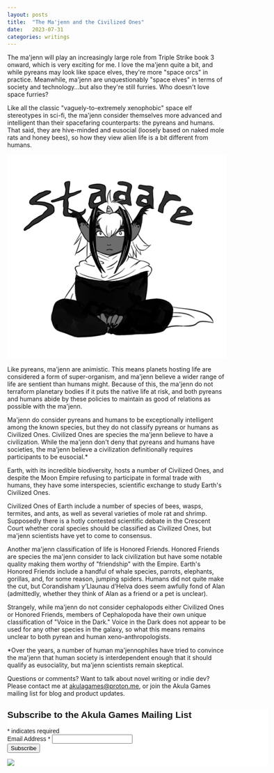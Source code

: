 ```yaml
---
layout: posts
title:  "The Ma'jenn and the Civilized Ones"
date:   2023-07-31
categories: writings
---
```


The ma'jenn will play an increasingly large role from Triple Strike book 3 onward, which is very exciting for me. I love the ma'jenn quite a bit, and while pyreans may look like space elves, they're more "space orcs" in practice. Meanwhile, ma'jenn are unquestionably "space elves" in terms of society and technology...but also they're still furries. Who doesn't love space furries?

Like all the classic "vaguely-to-extremely xenophobic" space elf stereotypes in sci-fi, the ma'jenn consider themselves more advanced and intelligent than their spacefaring counterparts: the pyreans and humans. That said, they are hive-minded and eusocial (loosely based on naked mole rats and honey bees), so how they view alien life is a bit different from humans.

![Corandisham y’Llaunau d’Helva](/blog/images/majenn-civilized-ones/chibi_cory.png "A chibi version of Corandisham staring at the viewer")

Like pyreans, ma'jenn are animistic. This means planets hosting life are considered a form of super-organism, and ma'jenn believe a wider range of life are sentient than humans might. Because of this, the ma'jenn do not terraform planetary bodies if it puts the native life at risk, and both pyreans and humans abide by these policies to maintain as good of relations as possible with the ma'jenn.

Ma'jenn do consider pyreans and humans to be exceptionally intelligent among the known species, but they do not classify pyreans or humans as Civilized Ones. Civilized Ones are species the ma'jenn believe to have a civilization. While the ma'jenn don't deny that pyreans and humans have societies, the ma'jenn believe a civilization definitionally requires participants to be eusocial.*

Earth, with its incredible biodiversity, hosts a number of Civilized Ones, and despite the Moon Empire refusing to participate in formal trade with humans, they have some interspecies, scientific exchange to study Earth's Civilized Ones.

Civilized Ones of Earth include a number of species of bees, wasps, termites, and ants, as well as several varieties of mole rat and shrimp. Supposedly there is a hotly contested scientific debate in the Crescent Court whether coral species should be classified as Civilized Ones, but ma'jenn scientists have yet to come to consensus.

Another ma'jenn classification of life is Honored Friends. Honored Friends are species the ma'jenn consider to lack civilization but have some notable quality making them worthy of "friendship" with the Empire. Earth's Honored Friends include a handful of whale species, parrots, elephants, gorillas, and, for some reason, jumping spiders. Humans did not quite make the cut, but Corandisham y’Llaunau d’Helva does seem awfully fond of Alan (admittedly, whether they think of Alan as a friend or a pet is unclear).

Strangely, while ma'jenn do not consider cephalopods either Civilized Ones or Honored Friends, members of Cephalopoda have their own unique classification of "Voice in the Dark." Voice in the Dark does not appear to be used for any other species in the galaxy, so what this means remains unclear to both pyrean and human xeno-anthropologists.

*Over the years, a number of human ma'jennophiles have tried to convince the ma'jenn that human society is interdependent enough that it should qualify as eusociality, but ma'jenn scientists remain skeptical.

Questions or comments? Want to talk about novel writing or indie dev? Please contact me at [akulagames@proton.me](mailto:akulagames@proton.me), or join the Akula Games mailing list for blog and product updates.

<!-- Begin Mailchimp Signup Form -->
<link href="//cdn-images.mailchimp.com/embedcode/classic-071822.css" rel="stylesheet" type="text/css">
<style type="text/css">
	#mc_embed_signup{background:#fff; clear:left; font:14px Helvetica,Arial,sans-serif;  width:600px;}
	/* Add your own Mailchimp form style overrides in your site stylesheet or in this style block.
	   We recommend moving this block and the preceding CSS link to the HEAD of your HTML file. */
</style>
<div id="mc_embed_signup">
<form action="https://akula-games.us9.list-manage.com/subscribe/post?u=1c528d2ea1f82d40a250c6b13&amp;id=b910edc5c9&amp;f_id=007307e1f0" method="post" id="mc-embedded-subscribe-form" name="mc-embedded-subscribe-form" class="validate" target="_blank" novalidate>
    <div id="mc_embed_signup_scroll">
	<h2>Subscribe to the Akula Games Mailing List</h2>
<div class="indicates-required"><span class="asterisk">*</span> indicates required</div>
<div class="mc-field-group">
	<label for="mce-EMAIL">Email Address  <span class="asterisk">*</span>
</label>
	<input type="email" value="" name="EMAIL" class="required email" id="mce-EMAIL">
	<span id="mce-EMAIL-HELPERTEXT" class="helper_text"></span>
</div>
	<div id="mce-responses" class="clear foot">
		<div class="response" id="mce-error-response" style="display:none"></div>
		<div class="response" id="mce-success-response" style="display:none"></div>
	</div>    <!-- real people should not fill this in and expect good things - do not remove this or risk form bot signups-->
    <div style="position: absolute; left: -5000px;" aria-hidden="true"><input type="text" name="b_1c528d2ea1f82d40a250c6b13_b910edc5c9" tabindex="-1" value=""></div>
        <div class="optionalParent">
            <div class="clear foot">
                <input type="submit" value="Subscribe" name="subscribe" id="mc-embedded-subscribe" class="button">
                <p class="brandingLogo"><a href="http://eepurl.com/h8umgX" title="Mailchimp - email marketing made easy and fun"><img src="https://eep.io/mc-cdn-images/template_images/branding_logo_text_dark_dtp.svg"></a></p>
            </div>
        </div>
    </div>
</form>
</div>
<script type='text/javascript' src='//s3.amazonaws.com/downloads.mailchimp.com/js/mc-validate.js'></script><script type='text/javascript'>(function($) {window.fnames = new Array(); window.ftypes = new Array();fnames[0]='EMAIL';ftypes[0]='email';fnames[1]='FNAME';ftypes[1]='text';fnames[2]='LNAME';ftypes[2]='text';fnames[3]='ADDRESS';ftypes[3]='address';fnames[4]='PHONE';ftypes[4]='phone';fnames[5]='BIRTHDAY';ftypes[5]='birthday';}(jQuery));var $mcj = jQuery.noConflict(true);</script>
<!--End mc_embed_signup-->